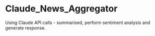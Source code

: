 # Claude_News_Aggregator
Using Claude API calls - summarised, perform sentiment analysis and generate response. 
